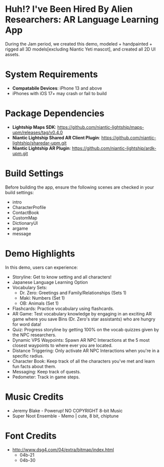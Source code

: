 # Huh!? I've Been Hired By Alien Researchers: AR Language Learning App
During the Jam period, we created this demo, modeled + handpainted + rigged all 3D models[excluding Niantic Yeti mascot], and created all 2D UI assets.

# System Requirements
- **Compatabile Devices**: iPhone 13 and above
- iPhones with iOS 17+ may crash or fail to build

# Package Dependencies
- **Lightship Maps SDK**: https://github.com/niantic-lightship/maps-upm/releases/tag/v0.4.0
- **Niantic Lightship Shared AR Client Plugin**: https://github.com/niantic-lightship/sharedar-upm.git
- **Niantic Lightship AR Plugin**: https://github.com/niantic-lightship/ardk-upm.git

# Build Settings
Before building the app, ensure the following scenes are checked in your build settings:
 - intro
 - CharacterProfile
 - ContactBook
 - CustomMap
 - DictionaryUI
 - argame
 - message

# Demo Highlights
In this demo, users can experience:
  - Storyline: Get to know setting and all characters!
  - Japanese Language Learning Option
  - Vocabulary Sets:
    - Dr. Zero: Greetings and Family/Relationships (Sets 1)
    - Maki: Numbers (Set 1)
    - OB: Animals (Set 1)
  - Flashcards: Practice vocabulary using flashcards.
  - AR Game: Test vocabulary knowledge by engaging in an exciting AR game where you save Bins (Dr. Zero's star assistants) who are hungry for word data!
  - Quiz: Progress storyline by getting 100% on the vocab quizzes given by the NPC researchers.
  - Dynamic VPS Waypoints: Spawn AR NPC Interactions at the 5 most closest waypoints to where ever you are located.
  - Distance Triggering: Only activate AR NPC Interactions when you're in a specific radius.
  -  Character Book: Keep track of all the characters you've met and learn fun facts about them.
  -  Messaging: Keep track of quests.
  -  Pedometer: Track in game steps.
   
# Music Credits 
- Jeremy Blake - Powerup!  NO COPYRIGHT 8-bit Music
- Super Noot Ensemble - Memo | cute, 8 bit, chiptune
  
# Font Credits
- http://www.dsg4.com/04/extra/bitmap/index.html
  - 04b-21
  - 04b-30
